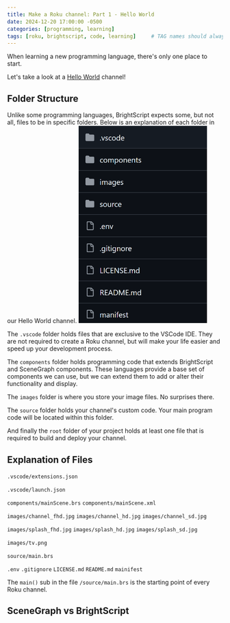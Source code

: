 ```yaml
---
title: Make a Roku channel: Part 1 - Hello World
date: 2024-12-20 17:00:00 -0500
categories: [programming, learning]
tags: [roku, brightscript, code, learning]     # TAG names should always be lowercase
---
```


When learning a new programming language, there's only one place to start.

Let's take a look at a [Hello World](https://github.com/1hitsong/Learn-BrightScript-Hello-World) channel!

## Folder Structure

Unlike some programming languages, BrightScript expects some, but not all, files to be in specific folders. Below is an explanation of each folder in our Hello World channel.
<img alt="Folder structure for the Hello World channel" src="/assets/img/posts/2024/folderStructure.png" width="300" />

The `.vscode` folder holds files that are exclusive to the VSCode IDE. They are not required to create a Roku channel, but will make your life easier and speed up your development process.

The `components` folder holds programming code that extends BrightScript and SceneGraph components. These languages provide a base set of components we can use, but we can extend them to add or alter their functionality and display.

The `images` folder is where you store your image files. No surprises there.

The `source` folder holds your channel's custom code. Your main program code will be located within this folder.

And finally the `root` folder of your project holds at least one file that is required to build and deploy your channel.

## Explanation of Files

`.vscode/extensions.json`

`.vscode/launch.json`

`components/mainScene.brs`
`components/mainScene.xml`

`images/channel_fhd.jpg`
`images/channel_hd.jpg`
`images/channel_sd.jpg`

`images/splash_fhd.jpg`
`images/splash_hd.jpg`
`images/splash_sd.jpg`

`images/tv.png`

`source/main.brs`

`.env`
`.gitignore`
`LICENSE.md`
`README.md`
`mainifest`

The `main()` sub in the file `/source/main.brs` is the starting point of every Roku channel.

## SceneGraph vs BrightScript
